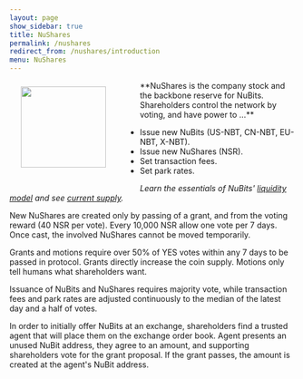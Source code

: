 ```yaml
---
layout: page
show_sidebar: true
title: NuShares
permalink: /nushares
redirect_from: /nushares/introduction
menu: NuShares
---
```

<style>
.page-title-wrapper { display: none; }
body > .container { margin-top: 30px; }
</style>
<img src="{{ site.url }}{{ site.baseurl }}/assets/nushares-logo-full-150-twotone.png" width="150" height="143" alt="" style="float: left; margin: 10px 60px 40px 20px">
**NuShares is the company stock and the backbone reserve for NuBits. Shareholders control the network by voting, and have power to …**

- Issue new NuBits (US-NBT, CN-NBT, EU-NBT, X-NBT).
- Issue new NuShares (NSR).
- Set transaction fees.
- Set park rates.

*Learn the essentials of NuBits' [liquidity model](https://discuss.nubits.com/t/nubits-liquidity-model/5395) and see [current supply](https://nubits.com/supply).*

New NuShares are created only by passing of a grant, and from the voting reward (40 NSR per vote). Every 10,000 NSR allow one vote per 7 days. Once cast, the involved NuShares cannot be moved temporarily.

Grants and motions require over 50% of YES votes within any 7 days to be passed in protocol. Grants directly increase the coin supply. Motions only tell humans what shareholders want.

Issuance of NuBits and NuShares requires majority vote, while transaction fees and park rates are adjusted continuously to the median of the latest day and a half of votes.

In order to initially offer NuBits at an exchange, shareholders find a trusted agent that will place them on the exchange order book. Agent presents an unused NuBit address, they agree to an amount, and supporting shareholders vote for the grant proposal. If the grant passes, the amount is created at the agent's NuBit address.
